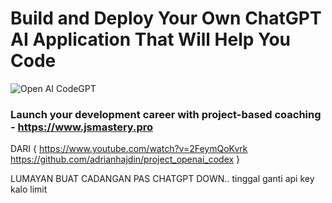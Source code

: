 # Build and Deploy Your Own ChatGPT AI Application That Will Help You Code
![Open AI CodeGPT](https://i.ibb.co/LS4DRhb/image-257.png)

### Launch your development career with project-based coaching - https://www.jsmastery.pro

DARI {
    https://www.youtube.com/watch?v=2FeymQoKvrk
    https://github.com/adrianhajdin/project_openai_codex
}

LUMAYAN BUAT CADANGAN PAS CHATGPT DOWN.. tinggal ganti api key kalo limit